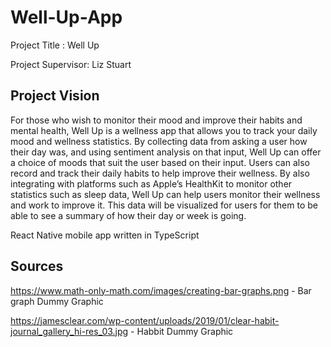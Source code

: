 # Well-Up-App
Project Title : Well Up

Project Supervisor: Liz Stuart

## Project Vision

For those who wish to monitor their mood and improve their habits and mental health, Well Up is a wellness app that allows you to track your daily mood and wellness statistics. By collecting data from asking a user how their day was, and using sentiment analysis on that input, Well Up can offer a choice of moods that suit the user based on their input. Users can also record and track their daily habits to help improve their wellness. By also integrating with platforms such as Apple’s HealthKit to monitor other statistics such as sleep data, Well Up can help users monitor their wellness and work to improve it. This data will be visualized for users for them to be able to see a summary of how their day or week is going.


React Native mobile app written in TypeScript


## Sources

https://www.math-only-math.com/images/creating-bar-graphs.png - Bar graph Dummy Graphic

https://jamesclear.com/wp-content/uploads/2019/01/clear-habit-journal_gallery_hi-res_03.jpg - Habbit Dummy Graphic 
